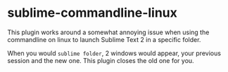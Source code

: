 sublime-commandline-linux
=========================

This plugin works around a somewhat annoying issue when using the commandline on linux to launch Sublime Text 2 in a specific folder.

When you would `sublime folder`, 2 windows would appear, your previous session and the new one.
This plugin closes the old one for you.
